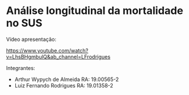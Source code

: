 # Análise longitudinal da mortalidade no SUS


Vídeo apresentação:

https://www.youtube.com/watch?v=LhsBHgmbulQ&ab_channel=LFrodrigues


Integrantes:

- Arthur Wypych de Almeida		RA: 19.00565-2
- Luiz Fernando Rodrigues		RA: 19.01358-2